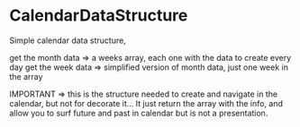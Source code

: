 CalendarDataStructure
=====================

Simple calendar data structure,

get the month data => a weeks array, each one with the data to create every day 
get the week data => simplified version of month data, just one week in the array

IMPORTANT => this is the structure needed to create and navigate in the calendar, but not for decorate it... It just return the array with the info, and allow you to surf future and past in calendar but is not a presentation.
